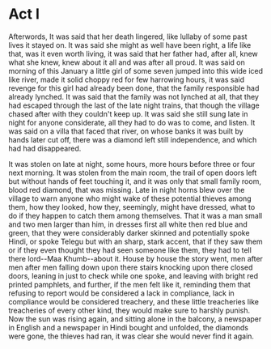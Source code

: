 # Act I



Afterwords, It was said that her death lingered, like lullaby of some past lives it stayed on. It was said she might as well have been right, a life like that, was it even worth living, it was said that her father had, after all, knew what she knew, knew about it all and was after all proud. It was said on morning of this January a little girl of some seven jumped into this wide iced like river, made it solid choppy red for few harrowing hours, it was said revenge for this girl had already been done, that the family responsible had already lynched. It was said that the family was not lynched at all, that they had escaped through the last of the late night trains, that though the village chased after with they couldn't keep up. It was said she still sung late in night for anyone considerate, all they had to do was to come, and listen. It was said on a villa that faced that river, on whose banks it was built by hands later cut off, there was a diamond left still independence, and which had had disappeared. 

It was stolen on late at night, some hours, more hours before three or four next morning. It was stolen from the main room, the trail of open doors left but without hands of feet touching it, and it was only that small family room, blood red diamond, that was missing. Late in night horns blew over the village to warn anyone who might wake of these potential thieves among them, how they looked, how they, seemingly, might have dressed, what to do if they happen to catch them among themselves. That it was a man small and two men larger than him, in dresses first all white then red blue and green, that they were considerably darker skinned and potentially spoke Hindi, or spoke Telegu but with an sharp, stark accent, that if they saw them or if they even thought they had seen someone like them, they had to tell there lord--Maa Khumb--about it. House by house the story went, men after men after men falling down upon there stairs knocking upon there closed doors, leaning in just to check while one spoke, and leaving with bright red printed pamphlets, and further, if the men felt like it, reminding them that refusing to report would be considered a lack in compliance, lack in compliance would be considered treachery, and these little treacheries like treacheries of every other kind, they would make sure to harshly punish. Now the sun was rising again, and sitting alone in the balcony, a newspaper in English and a newspaper in Hindi bought and unfolded, the diamonds were gone, the thieves had ran, it was clear she would never find it again. 

